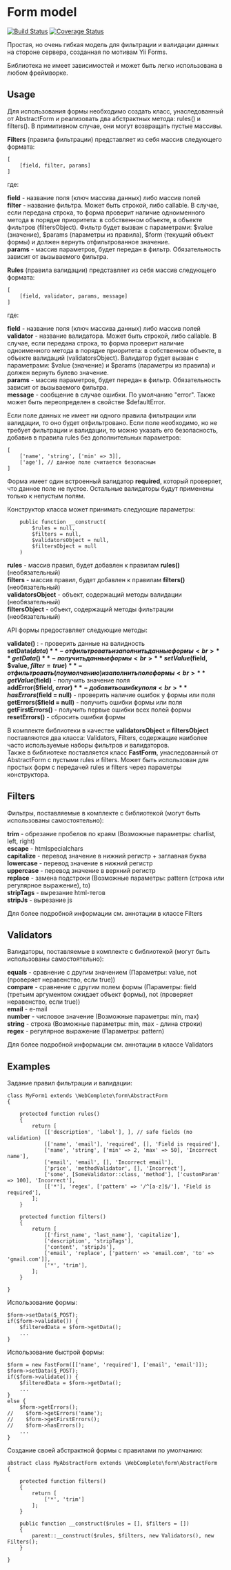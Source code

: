 # Form model

[![Build Status](https://travis-ci.org/web-complete/form.svg?branch=master)](https://travis-ci.org/web-complete/form)
[![Coverage Status](https://coveralls.io/repos/github/web-complete/form/badge.svg?branch=master)](https://coveralls.io/github/web-complete/form?branch=master)

Простая, но очень гибкая модель для фильтрации и валидации данных на стороне сервера, созданная по мотивам Yii Forms.

Библиотека не имеет зависимостей и может быть легко использована в любом фреймворке.

## Usage

Для использования формы необходимо создать класс, унаследованный от AbstractForm и реализовать два абстрактных метода: rules() и filters(). В примитивном случае, они могут возвращать пустые массивы.

**Filters** (правила фильтрации) представляет из себя массив следующего формата:
```
[
    [field, filter, params]
]
```
где:

**field** - название поля (ключ массива данных) либо массив полей<br>
**filter** - название фильтра. Может быть строкой, либо callable. В случае, если передана строка, то форма проверит наличие одноименного метода в порядке приоритета: в собственном объекте, в объекте фильтров (filtersObject). Фильтр будет вызван с параметрами: $value (значение), $params (параметры из правила), $form (текущий объект формы) и должен вернуть отфильтрованное значение.<br>
**params** - массив параметров, будет передан в фильтр. Обязательность зависит от вызываемого фильтра. 

**Rules** (правила валидации) представляет из себя массив следующего формата:
```
[
    [field, validator, params, message]
]
```
где:

**field** - название поля (ключ массива данных) либо массив полей<br>
**validator** - название валидатора. Может быть строкой, либо callable. В случае, если передана строка, то форма проверит наличие одноименного метода в порядке приоритета: в собственном объекте, в объекте валидаций (validatorsObject). Валидатор будет вызван с параметрами: $value (значение) и $params (параметры из правила) и должен вернуть булево значение.<br>
**params** - массив параметров, будет передан в фильтр. Обязательность зависит от вызываемого фильтра.<br> 
**message** - сообщение в случае ошибки. По умолчанию "error". Также может быть переопределен в свойстве $defaultError.

Если поле данных не имеет ни одного правила фильтрации или валидации, то оно будет отфильтровано. Если поле необходимо, но не требует фильтрации и валидации, то можно указать его безопасность, добавив в правила rules без дополнительных параметров:
```
[
    ['name', 'string', ['min' => 3]],
    ['age'], // данное поле считается безопасным
]
```
 
Форма имеет один встроенный валидатор **required**, который проверяет, что данное поле не пустое. Остальные валидаторы будут применены только к непустым полям.

Конструктор класса может принимать следующие параметры:
```
    public function __construct(
        $rules = null,
        $filters = null,
        $validatorsObject = null,
        $filtersObject = null
    )
```

**rules** - массив правил, будет добавлен к правилам **rules()** (необязательный)<br>
**filters** - массив правил, будет добавлен к правилам **filters()** (необязательный)<br>
**validatorsObject** - объект, содержащий методы валидации (необязательный)<br>
**filtersObject** - объект, содержащий методы фильтрации (необязательный)<br>

API формы предоставляет следующие методы:

**validate()** : - проверить данные на валидность<br>
**setData($data)** - отфильтровать и заполнить данные формы <br>
**getData()** - получить данные формы <br>
**setValue($field, $value, $filter = true)** - отфильтровать (по умолчанию) и заполнить поле формы <br>
**getValue($field)** - получить значение поля<br>
**addError($field, $error)** - добавить ошибку поля<br>
**hasErrors($field = null)** - проверить наличие ошибок у формы или поля <br>
**getErrors($field = null)** - получить ошибки формы или поля <br>
**getFirstErrors()** - получить первые ошибки всех полей формы <br>
**resetErrors()** - сбросить ошибки формы <br>

В комплекте библиотеки в качестве **validatorsObject** и **filtersObject** поставляются два класса: Validators, Filters, содержащие наиболее часто используемые наборы фильтров и валидаторов.<br>
Также в библиотеке поставляется класс **FastForm**, унаследованный от AbstractForm с пустыми rules и filters. Может быть использован для простых форм с передачей rules и filters через параметры конструктора.
 

## Filters
Фильтры, поставляемые в комплекте с библиотекой (могут быть использованы самостоятельно):

**trim** - обрезание пробелов по краям (Возможные параметры: charlist, left, right)<br>
**escape**  - htmlspecialchars<br>
**capitalize** - перевод значение в нижний регистр + заглавная буква<br>
**lowercase** - перевод значение в нижний регистр <br>
**uppercase** - перевод значение в верхний регистр <br>
**replace** - замена подстроки (Возможные параметры: pattern (строка или регулярное выражение), to)<br>
**stripTags** - вырезание html-тегов <br>
**stripJs** - вырезание js <br>

Для более подробной информации см. аннотации в классе Filters

## Validators
Валидаторы, поставляемые в комплекте с библиотекой (могут быть использованы самостоятельно):

**equals** - сравнение с другим значением (Параметры: value, not (проверяет неравенство, если true))<br>
**compare** - сравнение с другим полем формы (Параметры: field (третьим аргументом ожидает объект формы), not (проверяет неравенство, если true))<br>
**email** - e-mail <br>
**number** - числовое значение (Возможные параметры: min, max) <br>
**string** - строка (Возможные параметры: min, max - длина строки) <br>
**regex** - регулярное выражение (Параметры: pattern) <br>

Для более подробной информации см. аннотации в классе Validators

## Examples

Задание правил фильтрации и валидации:

```
class MyForm1 extends \WebComplete\form\AbstractForm
{

    protected function rules()
    {
        return [
            [['description', 'label'], ], // safe fields (no validation)
            [['name', 'email'], 'required', [], 'Field is required'],
            ['name', 'string', ['min' => 2, 'max' => 50], 'Incorrect name'],
            ['email', 'email', [], 'Incorrect email'],
            ['price', 'methodValidator', [], 'Incorrect'],
            ['some', [SomeValidator::class, 'method'], ['customParam' => 100], 'Incorrect'],
            [['*'], 'regex', ['pattern' => '/^[a-z]$/'], 'Field is required'],
        ];
    }
    
    protected function filters()
    {
        return [
            [['first_name', 'last_name'], 'capitalize'],
            ['description', 'stripTags'],
            ['content', 'stripJs'],
            ['email', 'replace', ['pattern' => 'email.com', 'to' => 'gmail.com']],
            ['*', 'trim'],
        ];
    }
    
}
```

Использование формы:
```
$form->setData($_POST);
if($form->validate()) {
    $filteredData = $form->getData();
    ...
}
```

Использование быстрой формы:
```
$form = new FastForm([['name', 'required'], ['email', 'email']]);
$form->setData($_POST);
if($form->validate()) {
    $filteredData = $form->getData();
    ...
}
else {
    $form->getErrors();
//    $form->getErrors('name');
//    $form->getFirstErrors();
//    $form->hasErrors();
    ...
}
```

Создание своей абстрактной формы с правилами по умолчанию: 
```
abstract class MyAbstractForm extends \WebComplete\form\AbstractForm
{

    protected function filters()
    {
        return [
            ['*', 'trim'] 
        ];
    }

    public function __construct($rules = [], $filters = [])
    {
        parent::__construct($rules, $filters, new Validators(), new Filters();
    }
    
}
```